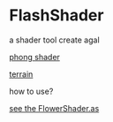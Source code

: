 FlashShader
===========

a shader tool create agal

<a href='http://matrix3d.github.io/as3/2014/09/29/flashshader/'>phong shader</a>

<a href='http://matrix3d.github.io/as3/2014/10/20/terrain/'>terrain</a>

how to use?

<a href='https://github.com/matrix3d/FlashShader/blob/master/example/src/gl3d/shaders/posts/FlowerShader.as'>see the FlowerShader.as</a>